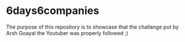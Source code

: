 # 6days6companies
The purpose of this repository is to showcase that the challange put by Arsh Goayal the Youtuber was properly followed ;)
